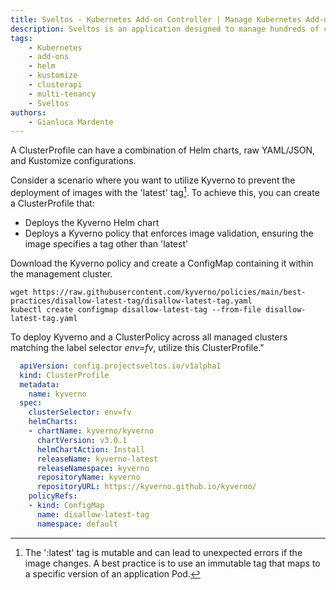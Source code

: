 ```yaml
---
title: Sveltos - Kubernetes Add-on Controller | Manage Kubernetes Add-ons with Ease
description: Sveltos is an application designed to manage hundreds of clusters by providing declarative APIs to deploy Kubernetes add-ons across multiple clusters.
tags:
    - Kubernetes
    - add-ons
    - helm
    - kustomize
    - clusterapi
    - multi-tenancy
    - Sveltos
authors:
    - Gianluca Mardente
---
```


A ClusterProfile can have a combination of Helm charts, raw YAML/JSON, and Kustomize configurations.

Consider a scenario where you want to utilize Kyverno to prevent the deployment of images with the 'latest' tag[^1]. To achieve this, you can create a ClusterProfile that:

- Deploys the Kyverno Helm chart
- Deploys a Kyverno policy that enforces image validation, ensuring the image specifies a tag other than 'latest'

Download the Kyverno policy and create a ConfigMap containing it within the management cluster.

```
wget https://raw.githubusercontent.com/kyverno/policies/main/best-practices/disallow-latest-tag/disallow-latest-tag.yaml
kubectl create configmap disallow-latest-tag --from-file disallow-latest-tag.yaml
```

To deploy Kyverno and a ClusterPolicy across all managed clusters matching the label selector _env=fv_, utilize this ClusterProfile."

```yaml
  apiVersion: config.projectsveltos.io/v1alpha1
  kind: ClusterProfile
  metadata:
    name: kyverno
  spec:
    clusterSelector: env=fv
    helmCharts:
    - chartName: kyverno/kyverno
      chartVersion: v3.0.1
      helmChartAction: Install
      releaseName: kyverno-latest
      releaseNamespace: kyverno
      repositoryName: kyverno
      repositoryURL: https://kyverno.github.io/kyverno/
    policyRefs:
    - kind: ConfigMap
      name: disallow-latest-tag
      namespace: default
```

[^1]: The ':latest' tag is mutable and can lead to unexpected errors if the image changes. A best practice is to use an immutable tag that maps to a specific version of an application Pod. 
